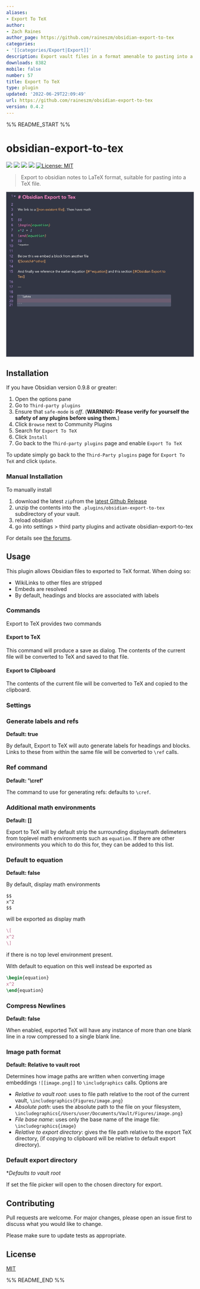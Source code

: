 ```yaml
---
aliases:
- Export To TeX
author:
- Zach Raines
author_page: https://github.com/raineszm/obsidian-export-to-tex
categories:
- '[[categories/Export|Export]]'
description: Export vault files in a format amenable to pasting into a tex document
downloads: 8382
mobile: false
number: 57
title: Export To TeX
type: plugin
updated: '2022-06-29T22:09:49'
url: https://github.com/raineszm/obsidian-export-to-tex
version: 0.4.2
---
```


%% README_START %%

# obsidian-export-to-tex
[![](https://img.shields.io/github/v/release/raineszm/obsidian-export-to-tex?style=for-the-badge)](https://github.com/raineszm/obsidian-export-to-tex/releases/latest)
![](https://img.shields.io/github/commits-since/raineszm/obsidian-export-to-tex/latest?style=for-the-badge)
![](https://img.shields.io/github/manifest-json/minAppVersion/raineszm/obsidian-export-to-tex?color=red&label=Min%20Obsidian%20Version&style=for-the-badge)
![](https://img.shields.io/github/downloads/raineszm/obsidian-export-to-tex/total?style=for-the-badge)
[![License: MIT](https://img.shields.io/badge/License-MIT-yellow.svg?style=for-the-badge)](#license)

> Export to obsidian notes to LaTeX format, suitable for pasting into a TeX file.
> 
![](https://raw.githubusercontent.com/raineszm/obsidian-export-to-tex/master/images/export-to-clipboard.gif)

## Installation

If you have Obsidian version 0.9.8 or greater:

1. Open the options pane
1. Go to `Third-party plugins`
1. Ensure that `safe-mode` is *off*. (**WARNING: Please verify for yourself the safety of any plugins before using them.**)
1. Click `Browse` next to Community Plugins
1. Search for `Export To TeX`
1. Click `Install`
1. Go back to the `Third-party plugins` page and enable `Export To TeX`

To update simply go back to the `Third-Party plugins` page for `Export To TeX` and click `Update`.


### Manual Installation
To manually install
 1. download the latest `zip`from the [latest Github Release](https://github.com/raineszm/obsidian-export-to-tex/releases/latest)
 1. unzip the contents into the `.plugins/obsidian-export-to-tex` subdirectory of your vault.
 1. reload obsidian
 1. go into settings > third party plugins and activate obsidian-export-to-tex

For details see [the forums](https://forum.obsidian.md/t/plugins-mini-faq/7737).

## Usage

This plugin allows Obsidian files to exported to TeX format.
When doing so:
- WikiLinks to other files are stripped
- Embeds are resolved
- By default, headings and blocks are associated with labels


### Commands
Export to TeX provides two commands

#### Export to TeX

This command will produce a save as dialog. The contents of the current file will be converted to TeX and saved to that file.

#### Export to Clipboard

The contents of the current file will be converted to TeX and copied to the clipboard.

### Settings

### Generate labels and refs

**Default: true**

By default, Export to TeX will auto generate labels for headings and blocks.
Links to these from within the same file will be converted to `\ref` calls.

### Ref command

**Default: '\cref'**

The command to use for generating refs: defaults to `\cref`.

### Additional math environments

**Default: []**

Export to TeX will by default strip the surrounding displaymath delimeters from toplevel math environments such as `equation`.
If there are other environments you which to do this for, they can be added to this list.

### Default to equation

**Default: false**

By default, display math environments

```
$$
x^2
$$
```
will be exported as display math 
```latex
\[
x^2
\]
```
if there is no top level environment present.

With default to equation on this well instead be exported as
```latex
\begin{equation}
x^2
\end{equation}
```

### Compress Newlines

**Default: false**

When enabled, exported TeX will have any instance of more than one blank line in a row compressed to a single blank line.

### Image path format

**Default: Relative to vault root**

Determines how image paths are written when converting image embeddings `![[image.png]]` to `\includgraphics` calls.
Options are

- *Relative to vault root*: uses to file path relative to the root of the current vault, `\includegraphics{Figures/image.png}`
- *Absolute path*: uses the absolute path to the file on your filesystem, `\includegraphics{/Users/user/Documents/Vault/Figures/image.png}` 
- *File base name*: uses only the base name of the image file: `\includegraphics{image}`
- *Relative to export directory*: gives the file path relative to the export TeX directory, (if copying to clipboard will be relative to default export directory).

### Default export directory

**Defaults to vault root*

If set the file picker will open to the chosen directory for export.



## Contributing
Pull requests are welcome. For major changes, please open an issue first to discuss what you would like to change.

Please make sure to update tests as appropriate.

## License
[MIT](https://choosealicense.com/licenses/mit/)



%% README_END %%